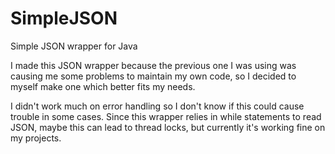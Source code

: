# SimpleJSON
Simple JSON wrapper for Java

I made this JSON wrapper because the previous one I was using was causing me some problems to maintain my own code, so I decided to myself make one which better fits my needs.

I didn't work much on error handling so I don't know if this could cause trouble in some cases. Since this wrapper relies in while statements to read JSON, maybe this can lead to thread locks, but currently it's working fine on my projects.
